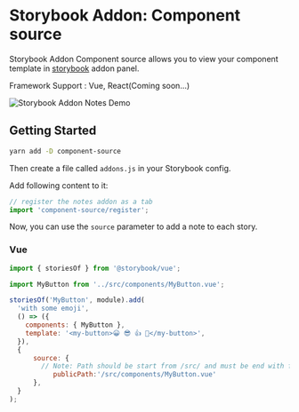 # Storybook Addon: Component source

Storybook Addon Component source allows you to view your component template in [storybook](https://storybook.js.org) addon panel.

Framework Support : Vue, React(Coming soon...)

![Storybook Addon Notes Demo](https://github.com/ashtagged/component-source/blob/master/src/sceenshot_new.jpg)

## Getting Started

```sh
yarn add -D component-source
```

Then create a file called `addons.js` in your Storybook config.

Add following content to it:

```js
// register the notes addon as a tab
import 'component-source/register';
```

Now, you can use the `source` parameter to add a note to each story.

### Vue

```js
import { storiesOf } from '@storybook/vue';

import MyButton from '../src/components/MyButton.vue';

storiesOf('MyButton', module).add(
  'with some emoji',
  () => ({
    components: { MyButton },
    template: '<my-button>😀 😎 👍 💯</my-button>',
  }),
  { 
      source: {
        // Note: Path should be start from /src/ and must be end with file extension
           publicPath:'/src/components/MyButton.vue'
      },
  }
);
```
